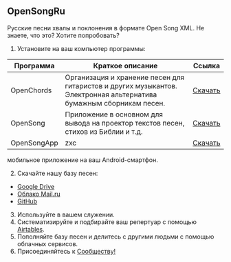 ## OpenSongRu
      
Русские песни хвалы и поклонения в формате Open Song XML.
Не знаете, что это? Хотите попробовать?

1. Установите на ваш компьютер программы:

| Программа | Краткое описание | Ссылка |
| --- | --- | --- |
| OpenChords | Организация и хранение песен для гитаристов и других музыкантов. Электронная альтернатива бумажным сборникам песен. |[Скачать](https://sourceforge.net/projects/openchords/files/latest/download) |
| OpenSong | Приложение в основном для вывода на проектор текстов песен, стихов из Библии и т.д. |[Скачать](https://sourceforge.net/projects/opensong/files/latest/download) |
| OpenSongApp | zxc |[Скачать](https://play.google.com/store/apps/details?id=com.garethevans.church.opensongtablet&hl=ru) |

мобильное приложение на ваш Android-смартфон.

2. Скачайте нашу базу песен:  
 * [Google Drive](https://drive.google.com/open?id=1K4NR7njvLmjtOn2Ljp7YpigRXDAG-Hb-)
 * [Облако Mail.ru](https://cloud.mail.ru/public/BntW/H7FubED5D) 
 * [GitHub](https://github.com/SergKnyz/OpenSong)
3. Используйте в вашем служении.
4. Систематизируйте и подбирайте ваш репертуар с помощью [Airtables](https://airtable.com/shrf59t6LkyvGAQ4R).
5. Пополняйте базу песен и делитесь с другими людьми с помощью облачных сервисов.
6. Присоединяйтесь к [Сообществу!](https://vk.com/opensong)
